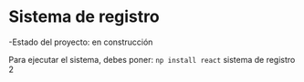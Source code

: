 <h1>Sistema de registro</h1>

-Estado del proyecto: en construcción 

Para ejecutar el sistema, debes poner:
```np install react```
sistema de registro 2
